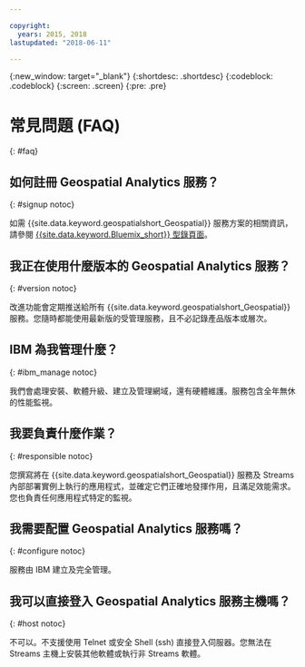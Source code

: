 ```yaml
---

copyright:
  years: 2015, 2018
lastupdated: "2018-06-11"

---
```


<!-- Attribute definitions -->
{:new_window: target="_blank"}
{:shortdesc: .shortdesc}
{:codeblock: .codeblock}
{:screen: .screen}
{:pre: .pre}

# 常見問題 (FAQ)
{: #faq}

## 如何註冊 Geospatial Analytics 服務？
{: #signup notoc}

如需 {{site.data.keyword.geospatialshort_Geospatial}} 服務方案的相關資訊，請參閱 [{{site.data.keyword.Bluemix_short}} 型錄頁面](https://console.ng.bluemix.net/catalog/services/geospatial-analytics)。

## 我正在使用什麼版本的 Geospatial Analytics 服務？
{: #version notoc}

改進功能會定期推送給所有 {{site.data.keyword.geospatialshort_Geospatial}} 服務。您隨時都能使用最新版的受管理服務，且不必記錄產品版本或層次。

## IBM 為我管理什麼？
{: #ibm_manage notoc}

我們會處理安裝、軟體升級、建立及管理網域，還有硬體維護。服務包含全年無休的性能監視。


## 我要負責什麼作業？
{: #responsible notoc}

您撰寫將在 {{site.data.keyword.geospatialshort_Geospatial}} 服務及 Streams 內部部署實例上執行的應用程式，並確定它們正確地發揮作用，且滿足效能需求。您也負責任何應用程式特定的監視。


## 我需要配置 Geospatial Analytics 服務嗎？
{: #configure notoc}

服務由 IBM 建立及完全管理。

## 我可以直接登入 Geospatial Analytics 服務主機嗎？
{: #host notoc}

不可以。不支援使用 Telnet 或安全 Shell (ssh) 直接登入伺服器。您無法在 Streams 主機上安裝其他軟體或執行非 Streams 軟體。
